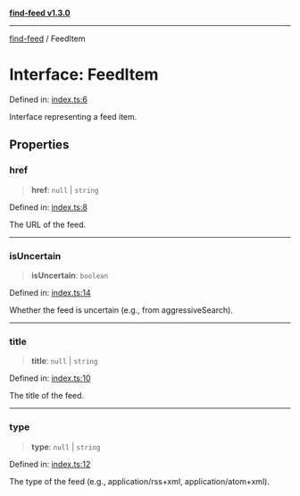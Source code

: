 [**find-feed v1.3.0**](../README.md)

***

[find-feed](../README.md) / FeedItem

# Interface: FeedItem

Defined in: [index.ts:6](https://github.com/Robot-Inventor/find-feed/blob/59eb4c292413c625f76a6aeb67701f28657847d2/src/index.ts#L6)

Interface representing a feed item.

## Properties

### href

> **href**: `null` \| `string`

Defined in: [index.ts:8](https://github.com/Robot-Inventor/find-feed/blob/59eb4c292413c625f76a6aeb67701f28657847d2/src/index.ts#L8)

The URL of the feed.

***

### isUncertain

> **isUncertain**: `boolean`

Defined in: [index.ts:14](https://github.com/Robot-Inventor/find-feed/blob/59eb4c292413c625f76a6aeb67701f28657847d2/src/index.ts#L14)

Whether the feed is uncertain (e.g., from aggressiveSearch).

***

### title

> **title**: `null` \| `string`

Defined in: [index.ts:10](https://github.com/Robot-Inventor/find-feed/blob/59eb4c292413c625f76a6aeb67701f28657847d2/src/index.ts#L10)

The title of the feed.

***

### type

> **type**: `null` \| `string`

Defined in: [index.ts:12](https://github.com/Robot-Inventor/find-feed/blob/59eb4c292413c625f76a6aeb67701f28657847d2/src/index.ts#L12)

The type of the feed (e.g., application/rss+xml, application/atom+xml).
